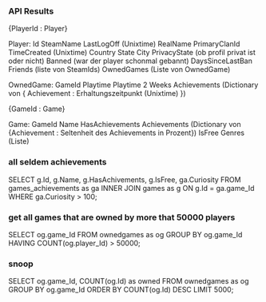 ### API Results

{PlayerId : Player}

Player:
  Id
  SteamName
  LastLogOff (Unixtime)
  RealName
  PrimaryClanId
  TimeCreated (Unixtime)
  Country
  State
  City
  PrivacyState  (ob profil privat ist oder nicht)
  Banned (war der player schonmal gebannt)
  DaysSinceLastBan
  Friends (liste von SteamIds)
  OwnedGames (Liste von OwnedGame)

OwnedGame:
  GameId
  Playtime
  Playtime 2 Weeks
  Achievements (Dictionary von { Achievement : Erhaltungszeitpunkt (Unixtime) })

{GameId : Game}

Game:
  GameId
  Name
  HasAchievements
  Achievements (Dictionary von {Achievement : Seltenheit des Achievements in Prozent})
  IsFree
  Genres (Liste)
  
  
  
### all seldem achievements
  SELECT g.Id, g.Name, g.HasAchivements, g.IsFree, ga.Curiosity FROM games_achievements as ga INNER JOIN games as g ON g.Id = ga.game_Id WHERE ga.Curiosity > 100;
  
### get all games that are owned by more that 50000 players
SELECT og.game_Id FROM ownedgames as og GROUP BY og.game_Id HAVING COUNT(og.player_Id) > 50000;

### snoop
SELECT og.game_Id, COUNT(og.Id) as owned FROM ownedgames as og GROUP BY og.game_Id ORDER BY COUNT(og.Id) DESC LIMIT 5000;
